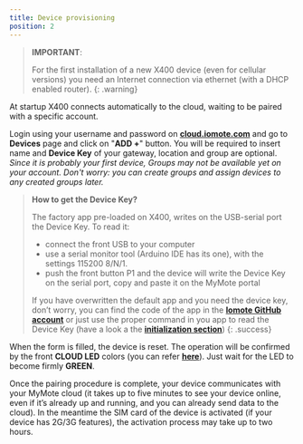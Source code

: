 ```yaml
---
title: Device provisioning
position: 2
---
```


> **IMPORTANT**:
>
> For the first installation of a new X400 device (even for cellular versions) you need an Internet connection via ethernet (with a DHCP enabled router).
{: .warning}

At startup X400 connects automatically to the cloud, waiting to be paired with a specific account.

Login using your username and password on [**cloud.iomote.com**](https://cloud.iomote.com) and go to **Devices** page and click on "**ADD +**" button. You will be required to insert name and **Device Key** of your gateway, location and group are optional. *Since it is probably your first device, Groups may not be available yet on your account. Don't worry: you can create groups and assign devices to any created groups later.*

> **How to get the Device Key?**
> 
> The factory app pre-loaded on X400, writes on the USB-serial port the Device Key. To read it: 
> - connect the front USB to your computer 
> - use a serial monitor tool (Arduino IDE has its one), with the settings 115200 8/N/1.
> - push the front button P1 and the device will write the Device Key on the serial port, copy and paste it on the MyMote portal
> 
> If you have overwritten the default app and you need the device key, don’t worry, you can find the code of the app in the [**Iomote GitHub account**](https://github.com/Iomote/iomote-app-devkey) or just use the proper command in you app to read the Device Key (have a look a the [**initialization section**](https://docs.google.com/document/d/1yJOB3ct0TSuOxcGN5tL5LuFSMi37jdozUVO83th4qzE/edit#heading=h.wez3w4c8veml))
{: .success}

When the form is filled, the device is reset. The operation will be confirmed by the front **CLOUD LED** colors (you can refer [**here**](https://docs.google.com/document/d/1yJOB3ct0TSuOxcGN5tL5LuFSMi37jdozUVO83th4qzE/edit#heading=h.osskawmgsfjm)). Just wait for the LED to become firmly **GREEN**.

Once the pairing procedure is complete, your device communicates with your MyMote cloud (it takes up to five minutes to see your device online, even if it’s already up and running, and you can already send data to the cloud). In the meantime the SIM card of the device is activated (if your device has 2G/3G features), the activation process may take up to two hours.

